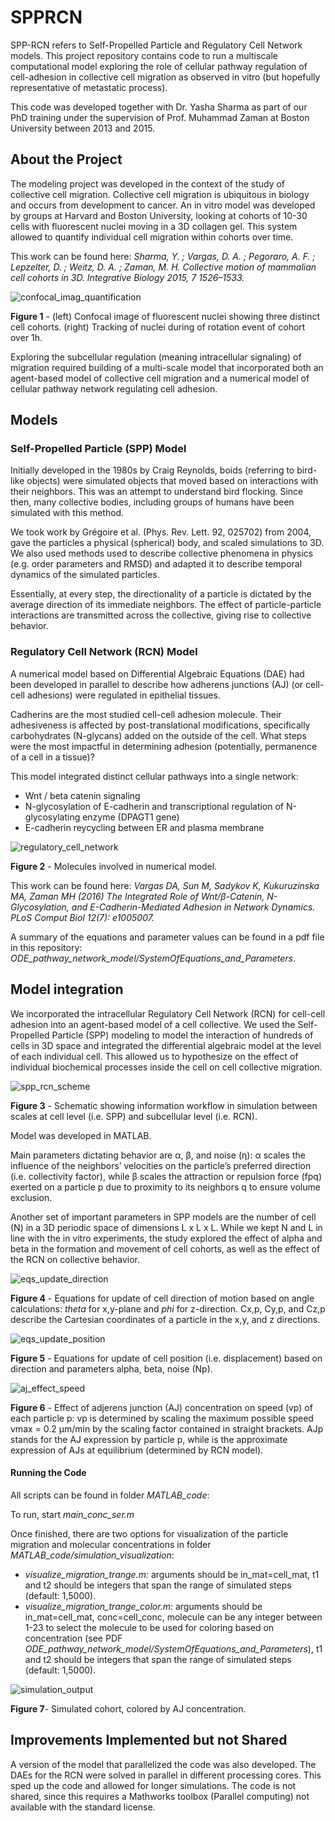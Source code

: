 # SPPRCN

SPP-RCN refers to Self-Propelled Particle and Regulatory Cell Network models. This project repository contains code to run a multiscale computational model exploring the role of cellular pathway regulation of cell-adhesion in collective cell migration as observed in vitro (but hopefully representative of metastatic process).

This code was developed together with Dr. Yasha Sharma as  part of our PhD training under the supervision of Prof. Muhammad Zaman at Boston University between 2013 and 2015.

## About the Project

The modeling project was developed in the context of  the  study  of collective cell migration. Collective cell migration is ubiquitous in biology and occurs from development to cancer. An in vitro model was developed by groups at Harvard and Boston University, looking at cohorts of 10-30 cells with fluorescent nuclei moving in a 3D collagen gel. This system allowed  to  quantify individual cell migration within cohorts over time.

This work can be found here:
*Sharma, Y. ; Vargas, D. A. ; Pegoraro, A. F. ; Lepzelter, D. ; Weitz, D. A. ; Zaman, M. H. Collective motion of mammalian cell cohorts in 3D. Integrative Biology 2015, 7 1526–1533.*

![confocal_imag_quantification](Figures/overview.jpg) 

**Figure 1** - (left) Confocal image of fluorescent nuclei showing three distinct cell cohorts. (right) Tracking of nuclei during of rotation event of cohort over 1h.

Exploring the subcellular regulation (meaning intracellular signaling) of migration required  building of a multi-scale model that incorporated both an agent-based model of collective cell migration and a numerical model of cellular pathway network regulating cell adhesion.

## Models

### Self-Propelled Particle (SPP) Model

Initially developed in the 1980s by Craig Reynolds, boids (referring to bird-like objects) were simulated objects that moved based on interactions with their neighbors. This was an attempt to understand  bird  flocking. Since then, many collective bodies, including groups of humans  have been simulated with this method.

We took work by Grégoire et al. (Phys. Rev. Lett.  92,  025702) from 2004, gave the particles a physical  (spherical) body, and scaled simulations to 3D. We also used methods used  to describe collective phenomena in physics  (e.g. order parameters and RMSD) and  adapted it to describe temporal dynamics of the simulated particles.

Essentially, at every  step, the directionality of a particle is dictated by the average direction of its immediate  neighbors. The effect of particle-particle interactions  are  transmitted  across the collective, giving rise to  collective  behavior.

### Regulatory Cell Network (RCN) Model

A numerical model based on Differential Algebraic Equations (DAE) had been developed in parallel  to  describe how adherens junctions (AJ) (or cell-cell adhesions) were regulated in epithelial tissues.

Cadherins are the most studied cell-cell adhesion molecule. Their adhesiveness is affected by post-translational modifications, specifically carbohydrates (N-glycans) added on the outside of the cell. What steps were the most impactful in determining adhesion (potentially, permanence of a cell in a tissue)? 

This model integrated distinct  cellular pathways into a single network:
- Wnt / beta catenin signaling
- N-glycosylation of E-cadherin and transcriptional regulation of N-glycosylating enzyme (DPAGT1 gene)
- E-cadherin reycycling between ER and plasma  membrane

![regulatory_cell_network](Figures/pathway_schematic.jpg) 

**Figure 2** - Molecules involved in numerical model.

This work can be found here:
*Vargas DA, Sun M, Sadykov K, Kukuruzinska MA, Zaman MH (2016) The Integrated Role of Wnt/β-Catenin, N-Glycosylation, and E-Cadherin-Mediated Adhesion in Network Dynamics. PLoS Comput Biol 12(7): e1005007.*

A summary of the equations and parameter values can be found in a pdf file in this  repository: *ODE_pathway_network_model/SystemOfEquations_and_Parameters*.

## Model integration

We incorporated the intracellular Regulatory Cell Network (RCN) for cell-cell adhesion into an agent-based model of a cell collective. We used the Self-Propelled Particle (SPP) modeling to model the interaction of hundreds of cells in 3D space and integrated the differential algebraic model at the level of each individual cell. This allowed us to hypothesize on the effect of individual biochemical processes inside the cell on cell collective migration.

![spp_rcn_scheme](Figures/integration_scales.jpg) 

**Figure 3**  - Schematic showing information workflow in simulation between scales at cell level (i.e. SPP) and subcellular level (i.e. RCN).

Model was developed in MATLAB.

Main parameters dictating behavior are α, β, and noise (η): α scales the influence of the neighbors’ velocities on the particle’s preferred direction (i.e. collectivity factor), while β scales the attraction or repulsion force (fpq) exerted on a particle p due to proximity to its neighbors q to ensure volume exclusion.

Another set of important parameters in SPP models are the number of cell (N) in a 3D periodic space of dimensions L x L x L. While we kept  N and L in line with the in vitro experiments, the study explored  the effect of alpha and beta in the formation and movement of cell cohorts, as well as  the  effect of the RCN on collective  behavior.

![eqs_update_direction](Figures/SPP_update_eq.jpg) 

**Figure 4** - Equations for update of cell direction of  motion based on angle calculations: _theta_ for x,y-plane and _phi_ for z-direction. Cx,p, Cy,p, and Cz,p describe the Cartesian coordinates of a particle in the x,y, and z directions.

![eqs_update_position](Figures/SPP_update_eq_cart.jpg) 

**Figure 5** - Equations for update of cell position (i.e. displacement) based on direction and parameters alpha, beta, noise (Np).

![aj_effect_speed](Figures/speed_aj.jpg) 

**Figure 6** -  Effect of adjerens junction (AJ) concentration on speed (vp) of each particle p: vp is determined by scaling the maximum possible speed vmax = 0.2 μm/min by the scaling factor contained in straight brackets. AJp stands for the AJ expression by particle p, while <AJeq> is the approximate expression of AJs at equilibrium (determined by RCN model).

#### Running the Code

All scripts can  be  found in folder *MATLAB_code*:

To run, start *main_conc_ser.m*

Once finished, there  are two options for  visualization  of the  particle migration and molecular concentrations in folder *MATLAB_code/simulation_visualization*:

- *visualize_migration_trange.m:* 		arguments should  be  in_mat=cell_mat, t1 and t2  should be integers that span the range of simulated steps (default: 1,5000).
- *visualize_migration_trange_color.m:*	arguments should  be  in_mat=cell_mat, conc=cell_conc,  molecule can be any integer between 1-23 to select the molecule to be used for coloring based on concentration (see PDF *ODE_pathway_network_model/SystemOfEquations_and_Parameters*), t1 and t2  should be integers that span the range of simulated steps (default: 1,5000).

![simulation_output](Figures/sim_cohort.png) 

**Figure 7**- Simulated cohort, colored by AJ concentration.

## Improvements Implemented but not Shared

A version of the model that parallelized the code was also developed. The DAEs for the RCN were solved in parallel in different processing cores. This  sped up the code and allowed for longer simulations. The code is not shared, since this requires a Mathworks toolbox (Parallel computing) not available with the standard license.